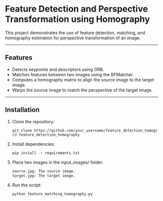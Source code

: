 # Feature Detection and Perspective Transformation using Homography

This project demonstrates the use of feature detection, matching, and homography estimation for perspective transformation of an image.

---

## Features
- Detects keypoints and descriptors using ORB.
- Matches features between two images using the BFMatcher.
- Computes a homography matrix to align the source image to the target image.
- Warps the source image to match the perspective of the target image.

---

## Installation

1. Clone the repository:
   ```bash
   git clone https://github.com/your_username/feature_detection_homography.git
   cd feature_detection_homography
2. Install dependencies:
   ``` bash
   pip install -r requirements.txt
3. Place two images in the input_images/ folder:
   ``` bash
   source.jpg: The source image.
   target.jpg: The target image.
4. Run the script:
   ``` bash
   python feature_matching_homography.py
